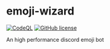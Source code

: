 # emoji-wizard
[![CodeQL](https://github.com/Achxy/emoji-wizard/actions/workflows/codeql-analysis.yml/badge.svg)](https://github.com/Achxy/emoji-wizard/actions/workflows/codeql-analysis.yml)
[![GitHub license](https://img.shields.io/github/license/Achxy/emoji-wizard?color=success&label=License)](https://github.com/Achxy/emoji-wizard/blob/main/LICENSE)

An high performance discord emoji bot
